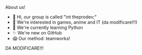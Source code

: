About us!

- 👋 Hi, our group is called "int theprodev;"
- 👀 We're interested in games, anime and IT (da modificare!!!)
- 🌱 We're currently learning Python
- ✨ We're new on GitHub
- 😱 Our method: teamworks!

DA MODIFICARE!!!
